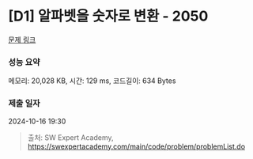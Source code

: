 # [D1] 알파벳을 숫자로 변환 - 2050 

[문제 링크](https://swexpertacademy.com/main/code/problem/problemDetail.do?contestProbId=AV5QLGxKAzQDFAUq) 

### 성능 요약

메모리: 20,028 KB, 시간: 129 ms, 코드길이: 634 Bytes

### 제출 일자

2024-10-16 19:30



> 출처: SW Expert Academy, https://swexpertacademy.com/main/code/problem/problemList.do